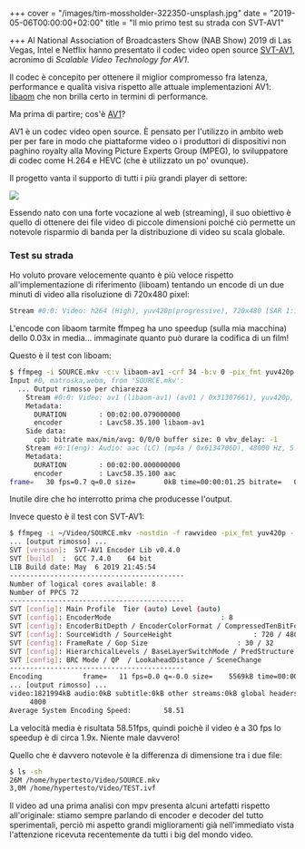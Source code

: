 +++
cover = "/images/tim-mossholder-322350-unsplash.jpg"
date = "2019-05-06T00:00:00+02:00"
title = "Il mio primo test su strada con SVT-AV1"

+++
Al National Association of Broadcasters Show (NAB Show) 2019 di Las Vegas, Intel e Netflix hanno presentato il codec video open source [SVT-AV1](https://github.com/OpenVisualCloud/SVT-AV1/), acronimo di _Scalable Video Technology for AV1_.

Il codec è concepito per ottenere il miglior compromesso fra latenza, performance e qualità visiva rispetto alle attuale implementazioni AV1: [libaom](https://aomedia.googlesource.com/aom/) che non brilla certo in termini di performance.

Ma prima di partire; cos'è [AV1](https://it.wikipedia.org/wiki/AOMedia_Video_1)?

AV1 è un codec video open source. È pensato per l'utilizzo in ambito web per per fare in modo che piattaforme video o i produttori di dispositivi non paghino royalty alla Moving Picture Experts Group (MPEG), lo sviluppatore di codec come H.264 e HEVC (che è utilizzato un po' ovunque).

Il progetto vanta il supporto di tutti i più grandi player di settore:

![](/images/aomedia_members.png)

Essendo nato con una forte vocazione al web (streaming), il suo obiettivo è quello di ottenere dei file video di piccole dimensioni poiché ciò permette un notevole risparmio di banda per la distribuzione di video su scala globale.

### Test su strada

Ho voluto provare velocemente quanto è più veloce rispetto all'implementazione di riferimento (liboam) tentando un encode di un due minuti di video alla risoluzione di 720x480 pixel:

```bash
Stream #0:0: Video: h264 (High), yuv420p(progressive), 720x480 [SAR 1:1 DAR 3:2], SAR 186:157 DAR 279:157, 29.97 fps, 29.97 tbr, 1k tbn, 59.94 tbc (default)
```

L'encode con libaom tarmite ffmpeg ha uno speedup (sulla mia macchina) dello 0.03x in media... immaginate quanto può durare la codifica di un film!

Questo è il test con liboam:

```bash
$ ffmpeg -i SOURCE.mkv -c:v libaom-av1 -crf 34 -b:v 0 -pix_fmt yuv420p -strict experimental video.av1.mp4
Input #0, matroska,webm, from 'SOURCE.mkv':
  ... Output rimosso per chiarezza
    Stream #0:0: Video: av1 (libaom-av1) (av01 / 0x31307661), yuv420p, 720x480 [SAR 186:157 DAR 279:157], q=-1--1, 29.97 fps, 11988 tbn, 29.97 tbc (default)
    Metadata:
      DURATION        : 00:02:00.079000000
      encoder         : Lavc58.35.100 libaom-av1
    Side data:
      cpb: bitrate max/min/avg: 0/0/0 buffer size: 0 vbv_delay: -1
    Stream #0:1(eng): Audio: aac (LC) (mp4a / 0x6134706D), 48000 Hz, 5.1(side), fltp, 394 kb/s (default)
    Metadata:
      DURATION        : 00:02:00.000000000
      encoder         : Lavc58.35.100 aac
frame=   30 fps=0.7 q=0.0 size=       0kB time=00:00:01.25 bitrate=   0.6kbits/s dup=4 drop=0 speed=0.0309x
```

Inutile dire che ho interrotto prima che producesse l'output.

Invece questo è il test con SVT-AV1:

```bash
$ ffmpeg -i ~/Video/SOURCE.mkv -nostdin -f rawvideo -pix_fmt yuv420p - | ./SvtAv1EncApp -i stdin -n 3600 -w 720 -h 480 -b /home/hypertesto/Video/TEST.ivf
... [output rimosso] ...
SVT [version]:	SVT-AV1 Encoder Lib v0.4.0
SVT [build]  :	GCC 7.4.0	 64 bit
LIB Build date: May  6 2019 21:45:54
-------------------------------------------
Number of logical cores available: 8
Number of PPCS 72
------------------------------------------- 
SVT [config]: Main Profile	Tier (auto)	Level (auto)	
SVT [config]: EncoderMode 							: 8 
SVT [config]: EncoderBitDepth / EncoderColorFormat / CompressedTenBitFormat	: 8 / 1 / 0
SVT [config]: SourceWidth / SourceHeight					: 720 / 480 
SVT [config]: FrameRate / Gop Size						: 30 / 32 
SVT [config]: HierarchicalLevels / BaseLayerSwitchMode / PredStructure		: 4 / 0 / 2 
SVT [config]: BRC Mode / QP  / LookaheadDistance / SceneChange			: CQP / 50 / 33 / 0 
------------------------------------------- 
Encoding          frame=   11 fps=0.0 q=-0.0 size=    5569kB time=00:00:00.36 bitrate=124291.5kbits/s dup=2 drop=0 spe        3frame=   76 fps= 72 q=-0.0 size=   38475kB time=00:00:02.53 bitrate=124291.6kbits/s dup=13 drop=0 speed=2.41x       15frame=   92 fps= 58 q=-0.0 size=   46575kB time=00:00:03.06 bitrate=124291.6kbits/s dup=16 drop=0 speed=1.92x
... [output rimosso] ...
video:1821994kB audio:0kB subtitle:0kB other streams:0kB global headers:0kB muxing overhead: 0.000000%
     4000
Average System Encoding Speed:        58.51
```

La velocità media è risultata 58.51fps, quindi poichè il video è a 30 fps lo speedup è di circa 1.9x. Niente male davvero!

Quello che è davvero notevole è la differenza di dimensione tra i due file:

```bash
$ ls -sh
26M /home/hypertesto/Video/SOURCE.mkv
3,0M /home/hypertesto/Video/TEST.ivf
```

Il video ad una prima analisi con mpv presenta alcuni artefatti rispetto all'originale: stiamo sempre parlando di encoder e decoder del tutto sperimentali, perciò mi aspetto grandi miglioramenti già nell'immediato vista l'attenzione ricevuta recentemente da tutti i big del mondo video.